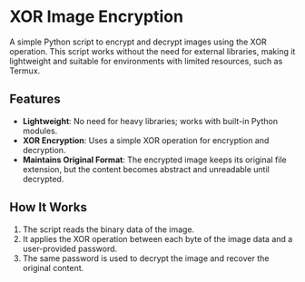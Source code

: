 # XOR Image Encryption

A simple Python script to encrypt and decrypt images using the XOR operation. This script works without the need for external libraries, making it lightweight and suitable for environments with limited resources, such as Termux.

## Features
- **Lightweight**: No need for heavy libraries; works with built-in Python modules.
- **XOR Encryption**: Uses a simple XOR operation for encryption and decryption.
- **Maintains Original Format**: The encrypted image keeps its original file extension, but the content becomes abstract and unreadable until decrypted.

## How It Works
1. The script reads the binary data of the image.
2. It applies the XOR operation between each byte of the image data and a user-provided password.
3. The same password is used to decrypt the image and recover the original content.

